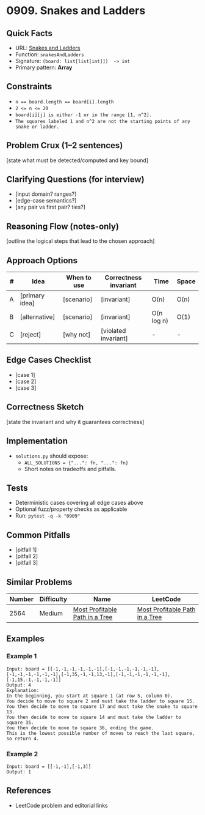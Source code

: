 # 0909. Snakes and Ladders

## Quick Facts

- URL: [Snakes and Ladders](https://leetcode.com/problems/snakes-and-ladders/)
- Function: `snakesAndLadders`
- Signature: `(board: list[list[int]])  -> int`
- Primary pattern: **Array**

## Constraints

- `n == board.length == board[i].length`
- `2 <= n <= 20`
- `board[i][j] is either -1 or in the range [1, n^2].`
- `The squares labeled 1 and n^2 are not the starting points of any snake or ladder.`

## Problem Crux (1–2 sentences)

[state what must be detected/computed and key bound]

## Clarifying Questions (for interview)

- [input domain? ranges?]
- [edge-case semantics?]
- [any pair vs first pair? ties?]

## Reasoning Flow (notes-only)

[outline the logical steps that lead to the chosen approach]

## Approach Options

| # | Idea | When to use | Correctness invariant | Time | Space |
|---|------|-------------|-----------------------|------|-------|
| A | [primary idea] | [scenario] | [invariant] | O(n) | O(n) |
| B | [alternative] | [scenario] | [invariant] | O(n log n) | O(1) |
| C | [reject] | [why not] | [violated invariant] | - | - |

## Edge Cases Checklist

- [case 1]
- [case 2]
- [case 3]

## Correctness Sketch

[state the invariant and why it guarantees correctness]

## Implementation

- `solutions.py` should expose:
  - `ALL_SOLUTIONS = {"...": fn, "...": fn}`
  - Short notes on tradeoffs and pitfalls.

## Tests

- Deterministic cases covering all edge cases above
- Optional fuzz/property checks as applicable
- Run: `pytest -q -k "0909"`

## Common Pitfalls

- [pitfall 1]
- [pitfall 2]
- [pitfall 3]

## Similar Problems

| Number | Difficulty | Name | LeetCode |
|---|---|---|---|
| 2564 | Medium | [Most Profitable Path in a Tree](../2564-most-profitable-path-in-a-tree/readme.md) | [Most Profitable Path in a Tree](https://leetcode.com/problems/most-profitable-path-in-a-tree/) |

## Examples

### Example 1

```text
Input: board = [[-1,-1,-1,-1,-1,-1],[-1,-1,-1,-1,-1,-1],[-1,-1,-1,-1,-1,-1],[-1,35,-1,-1,13,-1],[-1,-1,-1,-1,-1,-1],[-1,15,-1,-1,-1,-1]]
Output: 4
Explanation:
In the beginning, you start at square 1 (at row 5, column 0).
You decide to move to square 2 and must take the ladder to square 15.
You then decide to move to square 17 and must take the snake to square 13.
You then decide to move to square 14 and must take the ladder to square 35.
You then decide to move to square 36, ending the game.
This is the lowest possible number of moves to reach the last square, so return 4.
```

### Example 2

```text
Input: board = [[-1,-1],[-1,3]]
Output: 1
```

## References

- LeetCode problem and editorial links

